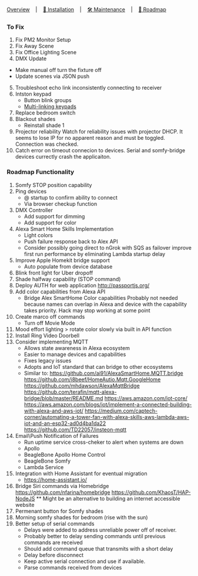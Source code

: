 [Overview](../README.md) &nbsp;&nbsp;&nbsp;|&nbsp;&nbsp;&nbsp; [🧭 Installation](./installation.md) &nbsp;&nbsp;&nbsp;|&nbsp;&nbsp;&nbsp; [🛠️ Maintenance](./maintenance.md) &nbsp;&nbsp;&nbsp;|&nbsp;&nbsp;&nbsp; <u>🔮 Roadmap</u>

### To Fix
1. Fix PM2 Monitor Setup
2. Fix Away Scene
3. Fix Office Lighting Scene
4. DMX Update
  - Make manual off turn the fixture off
  - Update scenes via JSON push
5. Troubleshoot echo link inconsistently connecting to receiver
6. Intston keypad
    - Button blink groups
    - [Multi-linking keypads](https://www.youtube.com/watch?v=ZbWiIS6Tuzw)
7. Replace bedroom switch
8.  Blackout shades
    - Reinstall shade 1
9.  Projector reliability
    Watch for reliability issues with projector DHCP. It seems to lose IP for no apparent reason and must be toggled. Connection was checked.
10. Catch error on timeout connecion to devices. Serial and somfy-bridge devices currectly crash the applicaiton.

### Roadmap Functionality

1. Somfy STOP position capability
2. Ping devices 
   - @ startup to confirm ability to connect
   - Via browser checkup function
3. DMX Controller
    - Add support for dimming
    - Add support for color
4. Alexa Smart Home Skills Implementation
    - Light colors
    - Push failure response back to Alex API
    - Consider possibly going direct to nGrok with SQS as failover 
    improve first run performance by eliminating Lambda startup delay
5. Improve Apple Homekit bridge support
    - Auto populate from device database
6. Blink front light for Uber dropoff
7. Shade halfway capability (STOP command)
8. Deploy AUTH for web application
    http://passportjs.org/
9. Add color capabilities from Alexa API
    - Bridge Alex SmartHome Color capabilities
        Probably not needed because names can overlap in Alexa and device with the capability takes priority.
        Hack may stop working at some point
10. Create marco off commands
    - Turn off Movie Mode
11. Mood effort lighting > rotate color slowly via built in API function
12. Install Ring Video Doorbell
13. Consider implementing MQTT
    - Allows state awareness in Alexa ecosystem
    - Easier to manage devices and capabilities
    - Fixes legacy issues
    - Adopts and IoT standard that can bridge to other ecosystems
    - Similar to:
    https://github.com/ai91/AlexaSmartHome.MQTT.bridge
    https://github.com/i8beef/HomeAutio.Mqtt.GoogleHome
    https://github.com/mhdawson/AlexaMqttBridge
    https://github.com/terafin/mqtt-alexa-bridge/blob/master/README.md
    https://aws.amazon.com/iot-core/
    https://aws.amazon.com/blogs/iot/implement-a-connected-building-with-alexa-and-aws-iot/
    https://medium.com/captech-corner/automating-a-tower-fan-with-alexa-skills-aws-lambda-aws-iot-and-an-esp32-ad0d4ba1da22
    https://github.com/TD22057/insteon-mqtt
14. Email\Push Notification of Failures
    - Run uptime service cross-cheker to alert when systems are down
    - Apollo
    - BeagleBone Apollo Home Control
    - BeagleBone Somfy
    - Lambda Service
15. Integration with Home Assistant for eventual migration
    - https://home-assistant.io/
16. Bridge Siri commands via Homebridge
    https://github.com/nfarina/homebridge
    https://github.com/KhaosT/HAP-NodeJS
    ** Might be an alternative to building an internet accessible website
17. Permenant button for Somfy shades
18. Morning somfy shades for bedroom (rise with the sun)
19. Better setup of serial commands
    - Delays were added to address unreliable power off of receiver. 
    - Probably better to delay sending commands until previous commands are received
    - Should add command queue that transmits with a short delay
    - Delay before disconnect
    - Keep active serial connection and use if available.
    - Parse commands received from devices
